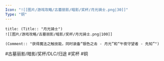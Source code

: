 ```yaml
---
Icon: "![[图片/游戏攻略/古墓丽影/暗影/奖杯/月光骑士.png|30]]"
Type: "铜"
---
```

```ad-common-bronze-trophy
title: (Title:: "月光骑士")
![[图片/游戏攻略/古墓丽影/暗影/奖杯/月光骑士.png|100]]

(Comment:: "获得魔法之触技能，同时装备“银色之击 - 月光”和“午夜守望者 - 先知”")
```

#古墓丽影/暗影/奖杯/DLC/归途 #奖杯 #铜
